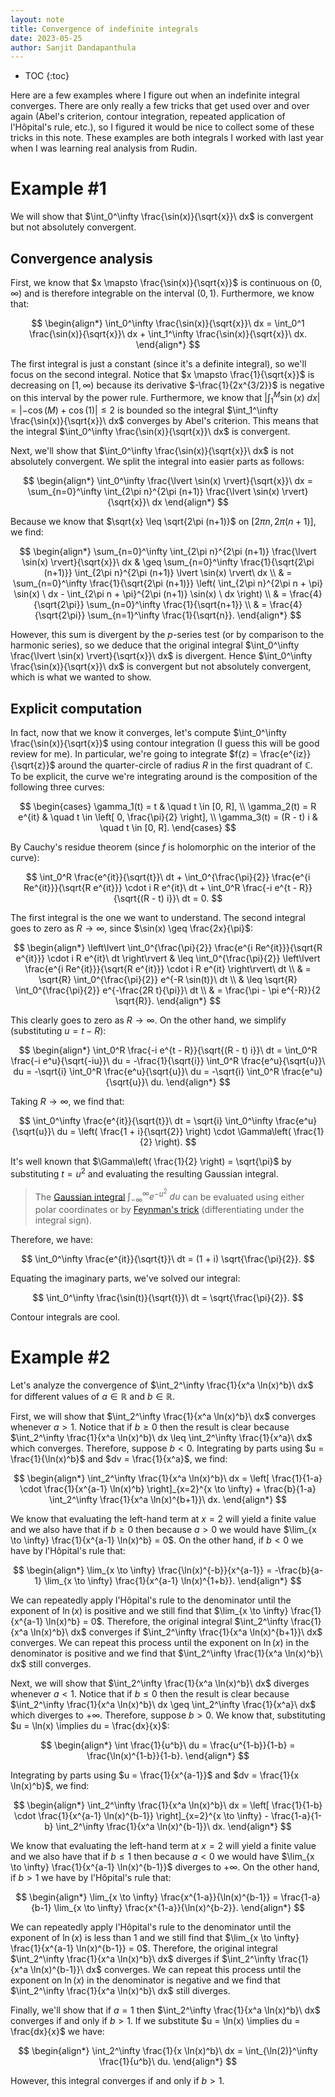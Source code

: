 ```yaml
---
layout: note
title: Convergence of indefinite integrals
date: 2023-05-25
author: Sanjit Dandapanthula
---
```


- TOC
{:toc}

Here are a few examples where I figure out when an indefinite integral converges. There are only really a few tricks that get used over and over again (Abel's criterion, contour integration, repeated application of l'Hôpital's rule, etc.), so I figured it would be nice to collect some of these tricks in this note. These examples are both integrals I worked with last year when I was learning real analysis from Rudin.

# Example #1

We will show that $\int_0^\infty \frac{\sin(x)}{\sqrt{x}}\ dx$ is convergent but not absolutely convergent.

## Convergence analysis

First, we know that $x \mapsto \frac{\sin(x)}{\sqrt{x}}$ is continuous on $(0, \infty)$ and is therefore integrable on the interval $(0, 1)$. Furthermore, we know that:

$$
\begin{align*}
    \int_0^\infty \frac{\sin(x)}{\sqrt{x}}\ dx = \int_0^1 \frac{\sin(x)}{\sqrt{x}}\ dx + \int_1^\infty \frac{\sin(x)}{\sqrt{x}}\ dx.
\end{align*}
$$

The first integral is just a constant (since it's a definite integral), so we'll focus on the second integral. Notice that $x \mapsto \frac{1}{\sqrt{x}}$ is decreasing on $[1, \infty)$ because its derivative $-\frac{1}{2x^{3/2}}$ is negative on this interval by the power rule. Furthermore, we know that $\left\lvert \int_1^M \sin(x)\ dx \right\rvert = \lvert -\cos(M) + \cos(1) \rvert \leq 2$ is bounded so the integral $\int_1^\infty \frac{\sin(x)}{\sqrt{x}}\ dx$ converges by Abel's criterion. This means that the integral $\int_0^\infty \frac{\sin(x)}{\sqrt{x}}\ dx$ is convergent.

Next, we'll show that $\int_0^\infty \frac{\sin(x)}{\sqrt{x}}\ dx$ is not absolutely convergent. We split the integral into easier parts as follows:

$$
\begin{align*}
    \int_0^\infty \frac{\lvert \sin(x) \rvert}{\sqrt{x}}\ dx
    = \sum_{n=0}^\infty \int_{2\pi n}^{2\pi (n+1)} \frac{\lvert \sin(x) \rvert}{\sqrt{x}}\ dx
\end{align*}
$$

Because we know that $\sqrt{x} \leq \sqrt{2\pi (n+1)}$ on $[2\pi n, 2\pi (n+1)]$, we find:

$$
\begin{align*}
    \sum_{n=0}^\infty \int_{2\pi n}^{2\pi (n+1)} \frac{\lvert \sin(x) \rvert}{\sqrt{x}}\ dx
     & \geq \sum_{n=0}^\infty \frac{1}{\sqrt{2\pi (n+1)}} \int_{2\pi n}^{2\pi (n+1)} \lvert \sin(x) \rvert\ dx \\
     & = \sum_{n=0}^\infty \frac{1}{\sqrt{2\pi (n+1)}} \left( \int_{2\pi n}^{2\pi n + \pi} \sin(x) \ dx
    - \int_{2\pi n + \pi}^{2\pi (n+1)} \sin(x) \ dx \right)                                                    \\
     & = \frac{4}{\sqrt{2\pi}} \sum_{n=0}^\infty \frac{1}{\sqrt{n+1}}                                          \\
     & = \frac{4}{\sqrt{2\pi}} \sum_{n=1}^\infty \frac{1}{\sqrt{n}}.
\end{align*}
$$

However, this sum is divergent by the $p$-series test (or by comparison to the harmonic series), so we deduce that the original integral $\int_0^\infty \frac{\lvert \sin(x) \rvert}{\sqrt{x}}\ dx$ is divergent. Hence $\int_0^\infty \frac{\sin(x)}{\sqrt{x}}\ dx$ is convergent but not absolutely convergent, which is what we wanted to show.

## Explicit computation

In fact, now that we know it converges, let's compute $\int_0^\infty \frac{\sin(x)}{\sqrt{x}}$ using contour integration (I guess this will be good review for me). In particular, we're going to integrate $f(z) = \frac{e^{iz}}{\sqrt{z}}$ around the quarter-circle of radius $R$ in the first quadrant of $\mathbb{C}$. To be explicit, the curve we're integrating around is the composition of the following three curves:

$$
\begin{cases}
    \gamma_1(t) = t & \quad t \in [0, R], \\
    \gamma_2(t) = R e^{it} & \quad t \in \left[ 0, \frac{\pi}{2} \right], \\
    \gamma_3(t) = (R - t) i & \quad t \in [0, R].
\end{cases}
$$

By Cauchy's residue theorem (since $f$ is holomorphic on the interior of the curve):

$$
\int_0^R \frac{e^{it}}{\sqrt{t}}\ dt + \int_0^{\frac{\pi}{2}} \frac{e^{i Re^{it}}}{\sqrt{R e^{it}}} \cdot i R e^{it}\ dt + \int_0^R \frac{-i e^{t - R}}{\sqrt{(R - t) i}}\ dt
= 0.
$$

The first integral is the one we want to understand. The second integral goes to zero as $R \to \infty$, since $\sin(x) \geq \frac{2x}{\pi}$:

$$
\begin{align*}
    \left\lvert \int_0^{\frac{\pi}{2}} \frac{e^{i Re^{it}}}{\sqrt{R e^{it}}} \cdot i R e^{it}\ dt \right\rvert
    & \leq \int_0^{\frac{\pi}{2}} \left\lvert \frac{e^{i Re^{it}}}{\sqrt{R e^{it}}} \cdot i R e^{it} \right\rvert\ dt \\
    & = \sqrt{R} \int_0^{\frac{\pi}{2}} e^{-R \sin(t)}\ dt \\
    & \leq \sqrt{R} \int_0^{\frac{\pi}{2}} e^{-\frac{2R t}{\pi}}\ dt \\
    & = \frac{\pi - \pi e^{-R}}{2 \sqrt{R}}.
\end{align*}
$$

This clearly goes to zero as $R \to \infty$. On the other hand, we simplify (substituting $u = t - R$):

$$
\begin{align*}
    \int_0^R \frac{-i e^{t - R}}{\sqrt{(R - t) i}}\ dt
    = \int_0^R \frac{-i e^u}{\sqrt{-iu}}\ du
    = -\frac{1}{\sqrt{i}} \int_0^R \frac{e^u}{\sqrt{u}}\ du
    = -\sqrt{i} \int_0^R \frac{e^u}{\sqrt{u}}\ du
    = -\sqrt{i} \int_0^R \frac{e^u}{\sqrt{u}}\ du.
\end{align*}
$$

Taking $R \to \infty$, we find that:

$$
\int_0^\infty \frac{e^{it}}{\sqrt{t}}\ dt = \sqrt{i} \int_0^\infty \frac{e^u}{\sqrt{u}}\ du = \left( \frac{1 + i}{\sqrt{2}} \right) \cdot \Gamma\left( \frac{1}{2} \right).
$$

It's well known that $\Gamma\left( \frac{1}{2} \right) = \sqrt{\pi}$ by substituting $t = u^2$ and evaluating the resulting Gaussian integral.

> The [Gaussian integral](https://en.wikipedia.org/wiki/Gaussian_integral) $\int_{-\infty}^\infty e^{-u^2}\ du$ can be evaluated using either polar coordinates or by [Feynman's trick](https://web.williams.edu/Mathematics/lg5/Feynman.pdf) (differentiating under the integral sign).

Therefore, we have:

$$
\int_0^\infty \frac{e^{it}}{\sqrt{t}}\ dt = (1 + i) \sqrt{\frac{\pi}{2}}.
$$

Equating the imaginary parts, we've solved our integral:

$$
\int_0^\infty \frac{\sin(t)}{\sqrt{t}}\ dt = \sqrt{\frac{\pi}{2}}.
$$

Contour integrals are cool.

# Example #2

Let's analyze the convergence of $\int_2^\infty \frac{1}{x^a \ln(x)^b}\ dx$ for different values of $a \in \mathbb{R}$ and $b \in \mathbb{R}$.

First, we will show that $\int_2^\infty \frac{1}{x^a \ln(x)^b}\ dx$ converges whenever $a > 1$. Notice that if $b \geq 0$ then the result is clear because $\int_2^\infty \frac{1}{x^a \ln(x)^b}\ dx \leq \int_2^\infty \frac{1}{x^a}\ dx$ which converges. Therefore, suppose $b < 0$. Integrating by parts using $u = \frac{1}{\ln(x)^b}$ and $dv = \frac{1}{x^a}$, we find:

$$
\begin{align*}
    \int_2^\infty \frac{1}{x^a \ln(x)^b}\ dx
    = \left[ \frac{1}{1-a} \cdot \frac{1}{x^{a-1} \ln(x)^b} \right]_{x=2}^{x \to \infty} + \frac{b}{1-a} \int_2^\infty \frac{1}{x^a \ln(x)^{b+1}}\ dx.
\end{align*}
$$

We know that evaluating the left-hand term at $x = 2$ will yield a finite value and we also have that if $b \geq 0$ then because $a > 0$ we would have $\lim_{x \to \infty} \frac{1}{x^{a-1} \ln(x)^b} = 0$. On the other hand, if $b < 0$ we have by l'Hôpital's rule that:

$$
\begin{align*}
    \lim_{x \to \infty} \frac{\ln(x)^{-b}}{x^{a-1}}
    = -\frac{b}{a-1} \lim_{x \to \infty} \frac{1}{x^{a-1} \ln(x)^{1+b}}.
\end{align*}
$$

We can repeatedly apply l'Hôpital's rule to the denominator until the exponent of $\ln(x)$ is positive and we still find that $\lim_{x \to \infty} \frac{1}{x^{a-1} \ln(x)^b} = 0$. Therefore, the original integral $\int_2^\infty \frac{1}{x^a \ln(x)^b}\ dx$ converges if $\int_2^\infty \frac{1}{x^a \ln(x)^{b+1}}\ dx$ converges. We can repeat this process until the exponent on $\ln(x)$ in the denominator is positive and we find that $\int_2^\infty \frac{1}{x^a \ln(x)^b}\ dx$ still converges.

Next, we will show that $\int_2^\infty \frac{1}{x^a \ln(x)^b}\ dx$ diverges whenever $a < 1$. Notice that if $b \leq 0$ then the result is clear because $\int_2^\infty \frac{1}{x^a \ln(x)^b}\ dx \geq \int_2^\infty \frac{1}{x^a}\ dx$ which diverges to $+\infty$. Therefore, suppose $b > 0$. We know that, substituting $u = \ln(x) \implies du = \frac{dx}{x}$:

$$
\begin{align*}
    \int \frac{1}{u^b}\ du = \frac{u^{1-b}}{1-b} = \frac{\ln(x)^{1-b}}{1-b}.
\end{align*}
$$

Integrating by parts using $u = \frac{1}{x^{a-1}}$ and $dv = \frac{1}{x \ln(x)^b}$, we find:

$$
\begin{align*}
    \int_2^\infty \frac{1}{x^a \ln(x)^b}\ dx
    = \left[ \frac{1}{1-b} \cdot \frac{1}{x^{a-1} \ln(x)^{b-1}} \right]_{x=2}^{x \to \infty} - \frac{1-a}{1-b} \int_2^\infty \frac{1}{x^a \ln(x)^{b-1}}\ dx.
\end{align*}
$$

We know that evaluating the left-hand term at $x = 2$ will yield a finite value and we also have that if $b \leq 1$ then because $a < 0$ we would have $\lim_{x \to \infty} \frac{1}{x^{a-1} \ln(x)^{b-1}}$ diverges to $+\infty$. On the other hand, if $b > 1$ we have by l'Hôpital's rule that:

$$
\begin{align*}
    \lim_{x \to \infty} \frac{x^{1-a}}{\ln(x)^{b-1}}
    = \frac{1-a}{b-1} \lim_{x \to \infty} \frac{x^{1-a}}{\ln(x)^{b-2}}.
\end{align*}
$$

We can repeatedly apply l'Hôpital's rule to the denominator until the exponent of $\ln(x)$ is less than 1 and we still find that $\lim_{x \to \infty} \frac{1}{x^{a-1} \ln(x)^{b-1}} = 0$. Therefore, the original integral $\int_2^\infty \frac{1}{x^a \ln(x)^b}\ dx$ diverges if $\int_2^\infty \frac{1}{x^a \ln(x)^{b-1}}\ dx$ converges. We can repeat this process until the exponent on $\ln(x)$ in the denominator is negative and we find that $\int_2^\infty \frac{1}{x^a \ln(x)^b}\ dx$ still diverges.

Finally, we'll show that if $a = 1$ then $\int_2^\infty \frac{1}{x^a \ln(x)^b}\ dx$ converges if and only if $b > 1$. If we substitute $u = \ln(x) \implies du = \frac{dx}{x}$ we have:

$$
\begin{align*}
    \int_2^\infty \frac{1}{x \ln(x)^b}\ dx = \int_{\ln(2)}^\infty \frac{1}{u^b}\ du.
\end{align*}
$$

However, this integral converges if and only if $b > 1$.
